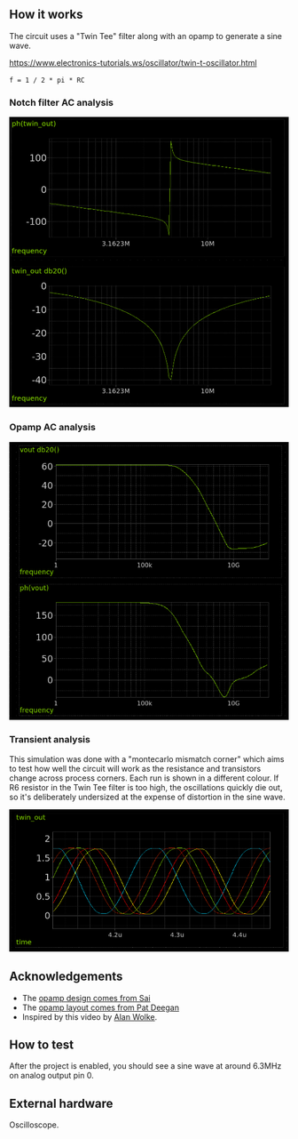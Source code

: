 <!---

This file is used to generate your project datasheet. Please fill in the information below and delete any unused
sections.

You can also include images in this folder and reference them in the markdown. Each image must be less than
512 kb in size, and the combined size of all images must be less than 1 MB.
-->

## How it works

The circuit uses a "Twin Tee" filter along with an opamp to generate a sine wave.

https://www.electronics-tutorials.ws/oscillator/twin-t-oscillator.html

    f = 1 / 2 * pi * RC

### Notch filter AC analysis

![Notch filter AC analysis](notch_ac.png)

### Opamp AC analysis

![Opamp AC analysis](p3_opamp_ac.png)

### Transient analysis

This simulation was done with a "montecarlo mismatch corner" which aims to test how well the circuit will work
as the resistance and transistors change across process corners. Each run is shown in a different colour. If R6 resistor
in the Twin Tee filter is too high, the oscillations quickly die out, so it's deliberately undersized at the expense of
distortion in the sine wave.

![Twin Tee output transient analysis](twin_trans.png)

## Acknowledgements

* The [opamp design comes from Sai](https://github.com/argunda/tt06-tiny-opamp)
* The [opamp layout comes from Pat Deegan](https://github.com/psychogenic/tt06-analog-wowa)
* Inspired by this video by [Alan Wolke](https://www.youtube.com/watch?v=KFVVozlXoOk). 

## How to test

After the project is enabled, you should see a sine wave at around 6.3MHz on analog output pin 0.

## External hardware

Oscilloscope.
